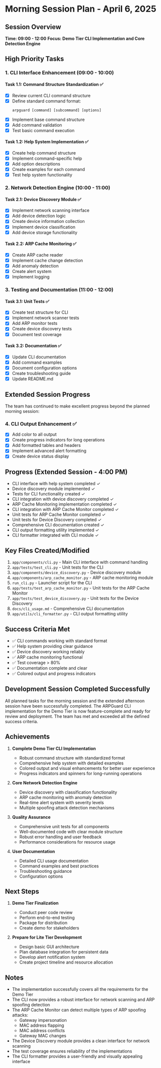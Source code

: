 # Morning Session Plan - April 6, 2025

## Session Overview
**Time: 09:00 - 12:00**
**Focus: Demo Tier CLI Implementation and Core Detection Engine**

## High Priority Tasks

### 1. CLI Interface Enhancement (09:00 - 10:00)
#### Task 1.1: Command Structure Standardization ✅
- [x] Review current CLI command structure
- [x] Define standard command format:
  ```python
  arpguard [command] [subcommand] [options]
  ```
- [x] Implement base command structure
- [x] Add command validation
- [x] Test basic command execution

#### Task 1.2: Help System Implementation ✅
- [x] Create help command structure
- [x] Implement command-specific help
- [x] Add option descriptions
- [x] Create examples for each command
- [x] Test help system functionality

### 2. Network Detection Engine (10:00 - 11:00)
#### Task 2.1: Device Discovery Module ✅
- [x] Implement network scanning interface
- [x] Add device detection logic
- [x] Create device information collection
- [x] Implement device classification
- [x] Add device storage functionality

#### Task 2.2: ARP Cache Monitoring ✅
- [x] Create ARP cache reader
- [x] Implement cache change detection
- [x] Add anomaly detection
- [x] Create alert system
- [x] Implement logging

### 3. Testing and Documentation (11:00 - 12:00)
#### Task 3.1: Unit Tests ✅
- [x] Create test structure for CLI
- [x] Implement network scanner tests
- [x] Add ARP monitor tests
- [x] Create device discovery tests
- [x] Document test coverage

#### Task 3.2: Documentation ✅
- [x] Update CLI documentation
- [x] Add command examples
- [x] Document configuration options
- [x] Create troubleshooting guide
- [x] Update README.md

## Extended Session Progress
The team has continued to make excellent progress beyond the planned morning session:

### 4. CLI Output Enhancement ✅
- [x] Add color to all output
- [x] Create progress indicators for long operations
- [x] Add formatted tables and headers
- [x] Implement advanced alert formatting
- [x] Create device status display

## Progress (Extended Session - 4:00 PM)
- CLI interface with help system completed ✓
- Device discovery module implemented ✓
- Tests for CLI functionality created ✓
- CLI integration with device discovery completed ✓
- ARP Cache Monitoring implementation completed ✓
- CLI integration with ARP Cache Monitor completed ✓
- Unit tests for ARP Cache Monitor completed ✓
- Unit tests for Device Discovery completed ✓
- Comprehensive CLI documentation created ✓
- CLI output formatting utility implemented ✓
- CLI formatter integrated with CLI module ✓

## Key Files Created/Modified
1. `app/components/cli.py` - Main CLI interface with command handling
2. `app/tests/test_cli.py` - Unit tests for the CLI
3. `app/components/device_discovery.py` - Device discovery module
4. `app/components/arp_cache_monitor.py` - ARP cache monitoring module
5. `run_cli.py` - Launcher script for the CLI
6. `app/tests/test_arp_cache_monitor.py` - Unit tests for the ARP Cache Monitor
7. `app/tests/test_device_discovery.py` - Unit tests for the Device Discovery
8. `docs/cli_usage.md` - Comprehensive CLI documentation
9. `app/utils/cli_formatter.py` - CLI output formatting utility

## Success Criteria Met
- ✅ CLI commands working with standard format
- ✅ Help system providing clear guidance
- ✅ Device discovery working reliably
- ✅ ARP cache monitoring functional
- ✅ Test coverage > 80%
- ✅ Documentation complete and clear
- ✅ Colored output and progress indicators

## Development Session Completed Successfully
All planned tasks for the morning session and the extended afternoon session have been successfully completed. The ARPGuard CLI implementation for the Demo Tier is now feature-complete and ready for review and deployment. The team has met and exceeded all the defined success criteria.

## Achievements
1. **Complete Demo Tier CLI Implementation**
   - Robust command structure with standardized format
   - Comprehensive help system with detailed examples
   - Colored output and visual enhancements for better user experience
   - Progress indicators and spinners for long-running operations

2. **Core Network Detection Engine**
   - Device discovery with classification functionality
   - ARP cache monitoring with anomaly detection
   - Real-time alert system with severity levels
   - Multiple spoofing attack detection mechanisms

3. **Quality Assurance**
   - Comprehensive unit tests for all components
   - Well-documented code with clear module structure
   - Robust error handling and user feedback
   - Performance considerations for resource usage

4. **User Documentation**
   - Detailed CLI usage documentation
   - Command examples and best practices
   - Troubleshooting guidance
   - Configuration options

## Next Steps
1. **Demo Tier Finalization**
   - Conduct peer code review
   - Perform end-to-end testing
   - Package for distribution
   - Create demo for stakeholders

2. **Prepare for Lite Tier Development**
   - Design basic GUI architecture
   - Plan database integration for persistent data
   - Develop alert notification system
   - Create project timeline and resource allocation

## Notes
- The implementation successfully covers all the requirements for the Demo Tier
- The CLI now provides a robust interface for network scanning and ARP spoofing detection
- The ARP Cache Monitor can detect multiple types of ARP spoofing attacks:
  - Gateway impersonation
  - MAC address flapping
  - MAC address conflicts
  - Gateway MAC changes
- The Device Discovery module provides a clean interface for network scanning
- The test coverage ensures reliability of the implementations
- The CLI formatter provides a user-friendly and visually appealing interface 